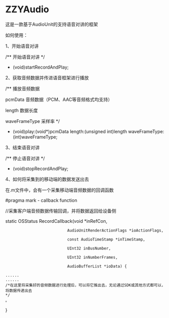 # ZZYAudio
这是一款基于AudioUnit的支持语音对讲的框架


如何使用：

1、开始语音对讲

/**
 开始语音对讲
 */
 
- (void)startRecordAndPlay;


2、获取音频数据并传进语音框架进行播放

/**
播放音频数据

pcmData        音频数据（PCM、AAC等音频格式均支持）

length         数据长度

waveFrameType  采样率
*/

- (void)play:(void*)pcmData length:(unsigned int)length waveFrameType:(int)waveFrameType;


3、结束语音对讲

/**
 停止语音对讲
 */
 
- (void)stopRecordAndPlay;


4、如何将采集到的移动端的数据发送出去

在.m文件中，会有一个采集移动端音频数据的回调函数

#pragma mark - callback function

//采集客户端音频数据传输回调，并将数据返回给设备侧

static OSStatus RecordCallback(void *inRefCon,

                               AudioUnitRenderActionFlags *ioActionFlags,
                               
                               const AudioTimeStamp *inTimeStamp,
                               
                               UInt32 inBusNumber,
                               
                               UInt32 inNumberFrames,
                               
                               AudioBufferList *ioData) {
                               
    ......
    ......
    /*在这里将采集好的音频数据进行处理后，可以将它推出去，无论通过SDK或其他方式都可以，
    将数据传递出去
    */
    。
                         
}
                              
